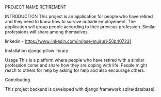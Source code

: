 PROJECT NAME
RETIREMENT

INTRODUCTION
This project is an application for people who have retired and they need to know how to survive outside employement.
The application will group people according to their previous profession.
Similar professions will share among themselves.

linkedin - https://www.linkedin.com/in/jose-muiruri-50b407231

Installation
django
pillow library

Usage
This is a platform where people who have retired with a similar profession come and share how they are coping with life. People might reach to others for help by asking for help and also encourage others.

Contributing

This project backend is developed with django framework sqlite(database).